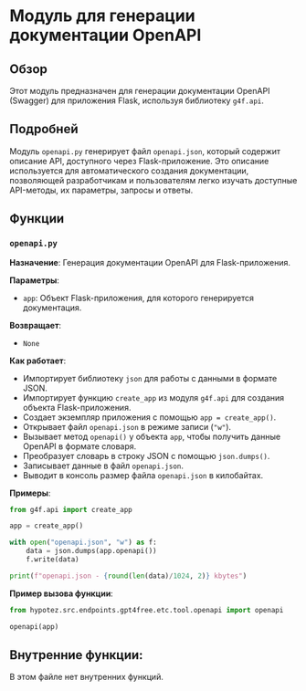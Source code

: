 # Модуль для генерации документации OpenAPI

## Обзор

Этот модуль предназначен для генерации документации OpenAPI (Swagger) для приложения Flask, используя библиотеку `g4f.api`. 

## Подробней

Модуль `openapi.py` генерирует файл `openapi.json`, который содержит описание API, доступного через Flask-приложение. Это описание используется для автоматического создания документации, позволяющей разработчикам и пользователям легко изучать доступные API-методы, их параметры, запросы и ответы.

## Функции

### `openapi.py`

**Назначение**: Генерация документации OpenAPI для Flask-приложения.

**Параметры**: 
- `app`: Объект Flask-приложения, для которого генерируется документация.

**Возвращает**: 
- `None`

**Как работает**:
- Импортирует библиотеку `json` для работы с данными в формате JSON.
- Импортирует функцию `create_app` из модуля `g4f.api` для создания объекта Flask-приложения.
- Создает экземпляр приложения с помощью `app = create_app()`.
- Открывает файл `openapi.json` в режиме записи (`"w"`).
- Вызывает метод `openapi()` у объекта `app`, чтобы получить данные OpenAPI в формате словаря.
- Преобразует словарь в строку JSON с помощью `json.dumps()`.
- Записывает данные в файл `openapi.json`.
- Выводит в консоль размер файла `openapi.json` в килобайтах.

**Примеры**:

```python
from g4f.api import create_app

app = create_app()

with open("openapi.json", "w") as f:
    data = json.dumps(app.openapi())
    f.write(data)

print(f"openapi.json - {round(len(data)/1024, 2)} kbytes")
```

**Пример вызова функции**:

```python
from hypotez.src.endpoints.gpt4free.etc.tool.openapi import openapi

openapi(app)
```

## Внутренние функции: 

В этом файле нет внутренних функций.